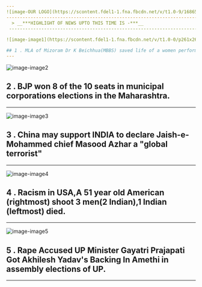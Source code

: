 ```yaml
---
![image-OUR LOGO](https://scontent.fdel1-1.fna.fbcdn.net/v/t1.0-9/16865192_1745927269053822_3962354428263171828_n.jpg?oh=be7ccd0c2b1cc6410539d29e524d7028&oe=5933F837)
-----------------------------------------------------------------------------------------------------------------------------------------
  > __***HIGHLIGHT OF NEWS UPTO THIS TIME IS -***__
 ---------------------------------------------------------------------------------------------------------------------------------------
 
![image-image1](https://scontent.fdel1-1.fna.fbcdn.net/v/t1.0-0/p261x260/16938699_1920913244790837_6801040572494713571_n.png?oh=cd1db0fb8b5333b34e0d42397a3938ee&oe=59358714)

## 1 . MLA of Mizoram Dr K Beichhua(MBBS) saved life of a women performing an emergency operation in absence of Doctor in Mizoram.
---
```

![image-image2](https://scontent.fdel1-1.fna.fbcdn.net/v/t1.0-0/s480x480/16939156_1920908528124642_7224775879378060652_n.png?oh=92281cae27845a7e980a1415a6e9d0fc&oe=593AD7DB)

## 2 . BJP won 8 of the 10 seats in municipal corporations elections in the Maharashtra.
---
![image-image3](https://scontent.fdel1-1.fna.fbcdn.net/v/t1.0-0/s480x480/16938597_1920895151459313_5401396372241501148_n.png?oh=a5709c58095a392fcf79d5d8eee55f10&oe=59432A4E)

## 3 . China may support INDIA to declare Jaish-e-Mohammed chief Masood Azhar a "global terrorist"
---
![image-image4](https://scontent.fdel1-1.fna.fbcdn.net/v/t1.0-9/16996514_1920892444792917_6106978794115987945_n.png?oh=0618e3b0417aaa49117ed2bbdb06c208&oe=592B65DB)

## 4 . Racism in USA,A 51 year old American (rightmost) shoot 3 men(2 Indian),1 Indian (leftmost) died.
---
![image-image5](https://scontent.fdel1-1.fna.fbcdn.net/v/t1.0-9/16938906_1920919418123553_3340048309143687766_n.png?oh=b7284a4245f157ad90c99262297bd668&oe=5940E82B)

## 5 . Rape Accused UP Minister Gayatri Prajapati Got Akhilesh Yadav's Backing In Amethi in assembly elections of UP.
--------------------------------
